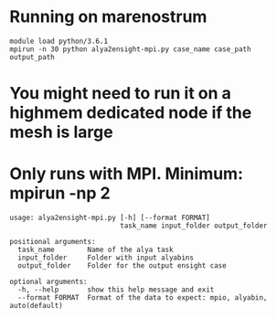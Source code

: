 # Running on marenostrum
```
module load python/3.6.1
mpirun -n 30 python alya2ensight-mpi.py case_name case_path output_path 
```
# You might need to run it on a highmem dedicated node if the mesh is large
# Only runs with MPI. Minimum: mpirun -np 2
```
usage: alya2ensight-mpi.py [-h] [--format FORMAT]
                           task_name input_folder output_folder

positional arguments:
  task_name        Name of the alya task
  input_folder     Folder with input alyabins
  output_folder    Folder for the output ensight case

optional arguments:
  -h, --help       show this help message and exit
  --format FORMAT  Format of the data to expect: mpio, alyabin, auto(default)
```